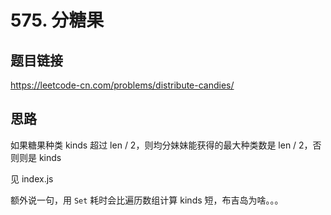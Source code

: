 # 575. 分糖果

## 题目链接

https://leetcode-cn.com/problems/distribute-candies/

## 思路

如果糖果种类 kinds 超过 len / 2，则均分妹妹能获得的最大种类数是 len / 2，否则则是 kinds

见 index.js

额外说一句，用 `Set` 耗时会比遍历数组计算 kinds 短，布吉岛为啥。。。
